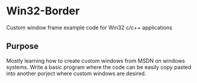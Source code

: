 # Win32-Border
Custom window frame example code for Win32 c/c++ applications

## Purpose
Mostly learning how to create custom windows from MSDN on windows systems. Write a basic program where the code can be easily copy pasted into another porject where custom windows are desired.